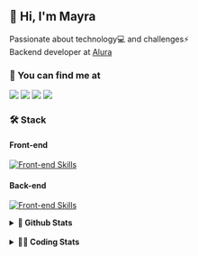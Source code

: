 ## 👋 Hi, I'm Mayra

Passionate about technology💻 and challenges⚡  
Backend developer at [Alura](https://www.alura.com.br)   

### 💬 You can find me at

<a href="https://mayra.dev" target="_blank" rel="noopener"><img src="https://img.shields.io/badge/-mayra.dev-005FED?style=flat&logo=Google-chrome&logoColor=white"/></a>
<a href="https://linkedin.com/in/mayraamaral" target="_blank" rel="noopener"><img src="https://img.shields.io/badge/-/mayraamaral-0077B5?style=flat&logo=Linkedin&logoColor=white"/></a>
<a href="mailto:mayra@mayra.dev" target="_blank" rel="noopener"><img src="https://img.shields.io/badge/-mayra@mayra.dev-D14836?style=flat&logo=Gmail&logoColor=white"/></a>
<a href="" target="_blank" rel="noopener"><img src="https://img.shields.io/badge/-mayraamaral-7289DA?style=flat&logo=Discord&logoColor=white"/></a>

### 🛠️ Stack
#### Front-end

[![Front-end Skills](https://skillicons.dev/icons?i=react,next,angular,redux,styledcomponents,html,css,sass,js,ts,figma)](https://skillicons.dev)
#### Back-end

[![Front-end Skills](https://skillicons.dev/icons?i=java,spring,hibernate,aws,idea,postgres,mysql,git,linux,bash,nodejs,docker,kubernetes,jenkins)](https://skillicons.dev)


<details>
    <summary><strong>📌 Github Stats</strong></summary>
    <br />
    <div align="center">
        <table>
      <td><img height="160em" src="https://github-readme-stats.vercel.app/api?username=mayraamaral&show_icons=true&theme=algolia&hide_border=true&hide=stars&count_private=true" alt="Readme stats"></td>
      <td><img height="160em" src="https://github-readme-stats.vercel.app/api/top-langs/?username=mayraamaral&&layout=compact&&theme=algolia&hide_border=true&langs_count=6" alt="Language stats"></td>
       </table>
  </div> 
    

  <p align="center">
    <img src="https://github-readme-streak-stats.herokuapp.com?user=mayraamaral&theme=dark&hide_border=true&date_format=j%20M%5B%20Y%5D&locale=pt-br&background=050F2C&ring=0195DD&fire=23AA7D&currStreakLabel=23AA7D" alt="Streak stats">
  </p> 
</details>

<br />

<details>
  <summary><strong>👩‍💻 Coding Stats</strong></summary>
  <br />
  
  <!--START_SECTION:waka-->
![Code Time](http://img.shields.io/badge/Code%20Time-564%20hrs%2057%20mins-blue)

**🐱 My GitHub Data** 

> 📦 583.6 kB Used in GitHub's Storage 
 > 
> 🚫 Not Opted to Hire
 > 
> 📜 59 Public Repositories 
 > 
> 🔑 33 Private Repositories 
 > 
**I'm an Early 🐤** 

```text
🌞 Morning                4147 commits        █████░░░░░░░░░░░░░░░░░░░░   21.91 % 
🌆 Daytime                11870 commits       ████████████████░░░░░░░░░   62.71 % 
🌃 Evening                2636 commits        ███░░░░░░░░░░░░░░░░░░░░░░   13.93 % 
🌙 Night                  276 commits         ░░░░░░░░░░░░░░░░░░░░░░░░░   01.46 % 
```
📅 **I'm Most Productive on Wednesday** 

```text
Monday                   2745 commits        ████░░░░░░░░░░░░░░░░░░░░░   14.50 % 
Tuesday                  1979 commits        ███░░░░░░░░░░░░░░░░░░░░░░   10.45 % 
Wednesday                6652 commits        █████████░░░░░░░░░░░░░░░░   35.14 % 
Thursday                 4429 commits        ██████░░░░░░░░░░░░░░░░░░░   23.40 % 
Friday                   2407 commits        ███░░░░░░░░░░░░░░░░░░░░░░   12.72 % 
Saturday                 298 commits         ░░░░░░░░░░░░░░░░░░░░░░░░░   01.57 % 
Sunday                   419 commits         █░░░░░░░░░░░░░░░░░░░░░░░░   02.21 % 
```


📊 **This Week I Spent My Time On** 

```text
🕑︎ Time Zone: America/Sao_Paulo

💬 Programming Languages: 
Java                     15 hrs 12 mins      █████████████████░░░░░░░░   69.48 % 
SQL                      3 hrs 48 mins       ████░░░░░░░░░░░░░░░░░░░░░   17.42 % 
XML                      56 mins             █░░░░░░░░░░░░░░░░░░░░░░░░   04.32 % 
Markdown                 54 mins             █░░░░░░░░░░░░░░░░░░░░░░░░   04.15 % 
JavaScript               14 mins             ░░░░░░░░░░░░░░░░░░░░░░░░░   01.09 % 

🔥 Editors: 
IntelliJ IDEA            21 hrs 3 mins       ████████████████████████░   96.23 % 
VS Code                  49 mins             █░░░░░░░░░░░░░░░░░░░░░░░░   03.77 % 

💻 Operating System: 
Linux                    21 hrs 52 mins      █████████████████████████   100.00 % 
```

**I Mostly Code in Java** 

```text
Java                     123 repos           ███████░░░░░░░░░░░░░░░░░░   28.02 % 
HTML                     110 repos           ██████░░░░░░░░░░░░░░░░░░░   25.06 % 
JavaScript               101 repos           ██████░░░░░░░░░░░░░░░░░░░   23.01 % 
TypeScript               83 repos            █████░░░░░░░░░░░░░░░░░░░░   18.91 % 
Dockerfile               1 repo              ░░░░░░░░░░░░░░░░░░░░░░░░░   00.23 % 
```




 Last Updated on 20/09/2024 19:10:29 UTC
<!--END_SECTION:waka-->

</details>
